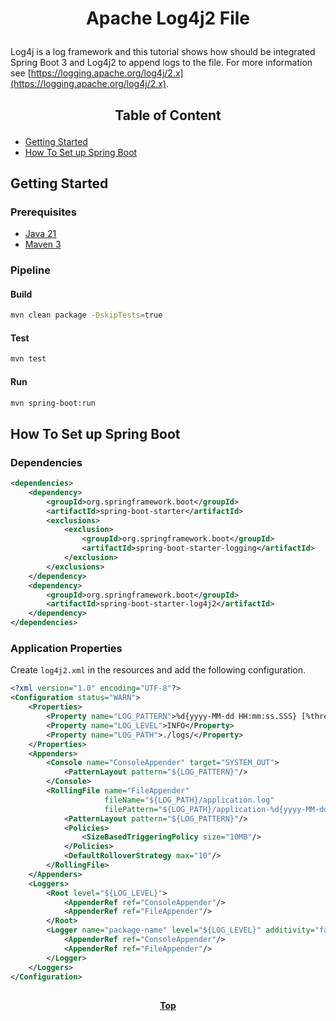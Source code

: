 
# <p align="center">Apache Log4j2 File</p>

<p align="justify">

Log4j is a log framework and this tutorial shows how should be integrated Spring Boot 3 and Log4j2 to append logs to the
file. For more information see [https://logging.apache.org/log4j/2.x](https://logging.apache.org/log4j/2.x).

</p>

## <p align="center"> Table of Content </p>

* [Getting Started](#getting-started)
* [How To Set up Spring Boot](#how-to-set-up-spring-boot)

## Getting Started

### Prerequisites

* [Java 21](https://www.oracle.com/java/technologies/downloads)
* [Maven 3](https://maven.apache.org/index.html)

### Pipeline

#### Build

```bash
mvn clean package -DskipTests=true
```

#### Test

```bash
mvn test
```

#### Run

```bash
mvn spring-boot:run
```

## How To Set up Spring Boot

### Dependencies

```xml
<dependencies>
    <dependency>
        <groupId>org.springframework.boot</groupId>
        <artifactId>spring-boot-starter</artifactId>
        <exclusions>
            <exclusion>
                <groupId>org.springframework.boot</groupId>
                <artifactId>spring-boot-starter-logging</artifactId>
            </exclusion>
        </exclusions>
    </dependency>
    <dependency>
        <groupId>org.springframework.boot</groupId>
        <artifactId>spring-boot-starter-log4j2</artifactId>
    </dependency>
</dependencies>
```

### Application Properties

Create `log4j2.xml` in the resources and add the following configuration.

```xml
<?xml version="1.0" encoding="UTF-8"?>
<Configuration status="WARN">
    <Properties>
        <Property name="LOG_PATTERN">%d{yyyy-MM-dd HH:mm:ss.SSS} [%thread] %-5level %logger{36} - %msg%n</Property>
        <Property name="LOG_LEVEL">INFO</Property>
        <Property name="LOG_PATH">./logs/</Property>
    </Properties>
    <Appenders>
        <Console name="ConsoleAppender" target="SYSTEM_OUT">
            <PatternLayout pattern="${LOG_PATTERN}"/>
        </Console>
        <RollingFile name="FileAppender"
                     fileName="${LOG_PATH}/application.log"
                     filePattern="${LOG_PATH}/application-%d{yyyy-MM-dd}.log.gz">
            <PatternLayout pattern="${LOG_PATTERN}"/>
            <Policies>
                <SizeBasedTriggeringPolicy size="10MB"/>
            </Policies>
            <DefaultRolloverStrategy max="10"/>
        </RollingFile>
    </Appenders>
    <Loggers>
        <Root level="${LOG_LEVEL}">
            <AppenderRef ref="ConsoleAppender"/>
            <AppenderRef ref="FileAppender"/>
        </Root>
        <Logger name="package-name" level="${LOG_LEVEL}" additivity="false">
            <AppenderRef ref="ConsoleAppender"/>
            <AppenderRef ref="FileAppender"/>
        </Logger>
    </Loggers>
</Configuration>
```

##

**<p align="center"> [Top](#apache-log4j2-file) </p>**

